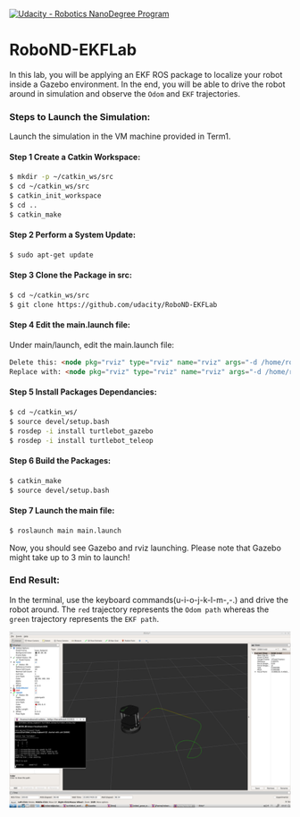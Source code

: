 [![Udacity - Robotics NanoDegree Program](https://s3-us-west-1.amazonaws.com/udacity-robotics/Extra+Images/RoboND_flag.png)](https://www.udacity.com/robotics)

# RoboND-EKFLab
In this lab, you will be applying an EKF ROS package to localize your robot inside a Gazebo environment. In the end, you will be able to drive the robot around in simulation and observe the `Odom` and `EKF` trajectories.   

### Steps to Launch the Simulation:
Launch the simulation in the VM machine provided in Term1. 

#### Step 1 Create a Catkin Workspace:
```sh
$ mkdir -p ~/catkin_ws/src
$ cd ~/catkin_ws/src
$ catkin_init_workspace
$ cd ..
$ catkin_make
```

#### Step 2 Perform a System Update:
```sh
$ sudo apt-get update
```

#### Step 3 Clone the Package in src:
```sh
$ cd ~/catkin_ws/src
$ git clone https://github.com/udacity/RoboND-EKFLab
```

#### Step 4 Edit the main.launch file:
Under main/launch, edit the main.launch file:
```html
Delete this: <node pkg="rviz" type="rviz" name="rviz" args="-d /home/robond/catkin_ws/src/EKFLab.rviz"/>
Replace with: <node pkg="rviz" type="rviz" name="rviz" args="-d /home/robond/catkin_ws/src/RoboND-EKFLab/EKFLab.rviz"/>
```

#### Step 5 Install Packages Dependancies:
```sh
$ cd ~/catkin_ws/
$ source devel/setup.bash
$ rosdep -i install turtlebot_gazebo
$ rosdep -i install turtlebot_teleop
```

#### Step 6 Build the Packages:
```sh
$ catkin_make
$ source devel/setup.bash
```

#### Step 7 Launch the main file:
```sh
$ roslaunch main main.launch
```
Now, you should see Gazebo and rviz launching. Please note that Gazebo might take up to 3 min to launch! 


### End Result:
In the terminal, use the keyboard commands(u-i-o-j-k-l-m-,-.) and drive the robot around. The `red` trajectory represents the `Odom path` whereas the `green` trajectory represents the `EKF path`.


![alt text](Outcome.png)





